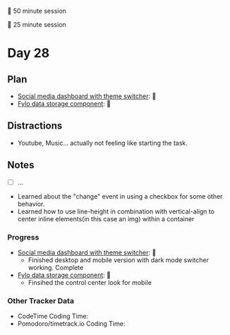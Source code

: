 🍒 50 minute session

🍅 25 minute session

# Day 28

## Plan

-   [Social media dashboard with theme switcher](https://www.frontendmentor.io/challenges/social-media-dashboard-with-theme-switcher-6oY8ozp_H): 🍒
-   [Fylo data storage component](https://www.frontendmentor.io/challenges/fylo-data-storage-component-1dZPRbV5n): 🍒

## Distractions

-   Youtube, Music... actually not feeling like starting the task.

## Notes

-   [ ] ...
-   Learned about the "change" event in using a checkbox for some other behavior.
-   Learned how to use line-height in combination with vertical-align to center inline elements(in this case an img) within a container

### Progress

-   [Social media dashboard with theme switcher](https://www.frontendmentor.io/challenges/social-media-dashboard-with-theme-switcher-6oY8ozp_H): 🍒
    -   Finished desktop and mobile version with dark mode switcher working. Complete
-   [Fylo data storage component](https://www.frontendmentor.io/challenges/fylo-data-storage-component-1dZPRbV5n): 🍒
    -   Finsihed the control center look for mobile

### Other Tracker Data

-   CodeTime Coding Time:
-   Pomodoro/timetrack.io Coding Time:
